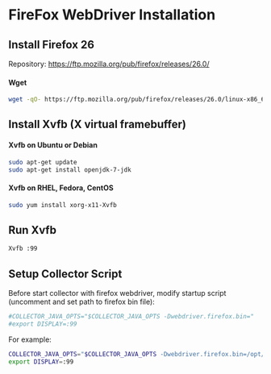 # FireFox WebDriver Installation


## Install Firefox 26

Repository: https://ftp.mozilla.org/pub/firefox/releases/26.0/

#### Wget

```sh
wget -qO- https://ftp.mozilla.org/pub/firefox/releases/26.0/linux-x86_64/en-US/firefox-26.0.tar.bz2 | tar -C /opt -xvj
```

## Install Xvfb (X virtual framebuffer)

#### Xvfb on Ubuntu or Debian

```sh
sudo apt-get update
sudo apt-get install openjdk-7-jdk
```

#### Xvfb on RHEL, Fedora, CentOS

```sh
sudo yum install xorg-x11-Xvfb
```

## Run Xvfb

```sh
Xvfb :99
```

## Setup Collector Script

Before start collector with firefox webdriver, modify startup script (uncomment and set path to firefox bin file):

```sh
#COLLECTOR_JAVA_OPTS="$COLLECTOR_JAVA_OPTS -Dwebdriver.firefox.bin="
#export DISPLAY=:99
````

For example:

```sh
COLLECTOR_JAVA_OPTS="$COLLECTOR_JAVA_OPTS -Dwebdriver.firefox.bin=/opt/firefox/firefox"
export DISPLAY=:99
```